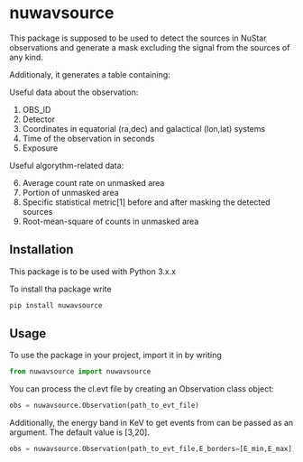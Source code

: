 # nuwavsource

This package is supposed to be used to detect the sources in NuStar observations and generate a mask excluding the signal from the sources of any kind. 

Additionaly, it generates a table containing:

Useful data about the observation:

1. OBS_ID
2. Detector
3. Coordinates in equatorial (ra,dec) and galactical (lon,lat) systems
4. Time of the observation in seconds
5. Exposure

Useful algorythm-related data:

6. Average count rate on unmasked area
7. Portion of unmasked area
8. Specific statistical metric[1] before and after masking the detected sources
9. Root-mean-square of counts in unmasked area

## Installation
This package is to be used with Python 3.x.x

To install tha package write

```bash
pip install nuwavsource
```

## Usage

To use the package in your project, import it in by writing

```python
from nuwavsource import nuwavsource
```

You can process the cl.evt file by creating an Observation class object:

```python
obs = nuwavsource.Observation(path_to_evt_file)
```

Additionally, the energy band in KeV to get events from can be passed as an argument. The default value is [3,20].

```python
obs = nuwavsource.Observation(path_to_evt_file,E_borders=[E_min,E_max])
```
